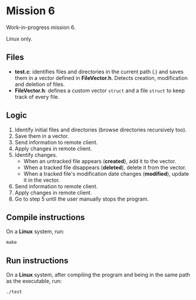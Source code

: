 # Mission 6

Work-in-progress mission 6.

Linux only.

## Files
- **test.c**: identifies files and directories in the current path (.) and saves them in a vector defined in **FileVector.h**. Detects creation, modification and deletion of files.
- **FileVector.h**: defines a custom vector `struct` and a file `struct` to keep track of every file.

## Logic
1. Identify initial files and directories (browse directories recursively too).
2. Save them in a vector.
3. Send information to remote client.
4. Apply changes in remote client.
5. Identify changes.
   - When an untracked file appears (**created**), add it to the vector.
   - When a tracked file disappears (**deleted**), delete it from the vector.
   - When a tracked file's modification date changes (**modified**), update it in the vector.
6. Send information to remote client.
7. Apply changes in remote client.
8. Go to step 5 until the user manually stops the program.

## Compile instructions
On a **Linux** system, run:
```
make
```

## Run instructions
On a **Linux** system, after compiling the program and being in the same path as the executable, run:
```
./test
```